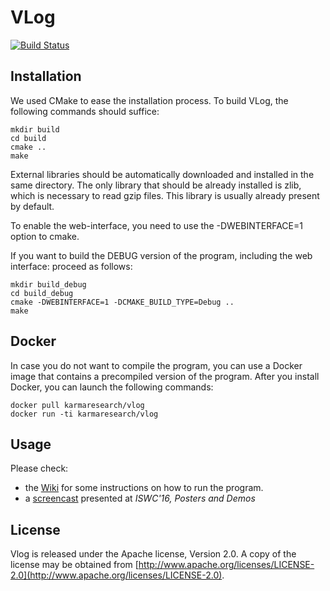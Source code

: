 # VLog

[![Build Status](https://travis-ci.org/karmaresearch/vlog.svg?branch=master)](https://travis-ci.org/karmaresearch/vlog)

## Installation 

We used CMake to ease the installation process. To build VLog, the following
commands should suffice:

```
mkdir build
cd build
cmake ..
make
```

External libraries should be automatically downloaded and installed in the same directory. The only library that should be already installed is zlib, which is necessary to read gzip files. This library is usually already present by default.

To enable the web-interface, you need to use the -DWEBINTERFACE=1 option to cmake.

If you want to build the DEBUG version of the program, including the web interface: proceed as follows:

```
mkdir build_debug
cd build_debug
cmake -DWEBINTERFACE=1 -DCMAKE_BUILD_TYPE=Debug ..
make
```

## Docker

In case you do not want to compile the program, you can use a Docker image that
contains a precompiled version of the program. After you install Docker, you can launch
the following commands:

```
docker pull karmaresearch/vlog
docker run -ti karmaresearch/vlog
```

## Usage

Please check:
*   the [Wiki](https://github.com/karmaresearch/vlog/wiki) for some instructions on how to run the program.
*   a [screencast](https://iccl.inf.tu-dresden.de/w/images/1/18/Vlog-demo-iswc2016.mp4) presented at *ISWC'16, Posters and Demos*

## License

Vlog is released under the Apache license, Version 2.0.  A copy of the license may be obtained
from [http://www.apache.org/licenses/LICENSE-2.0](http://www.apache.org/licenses/LICENSE-2.0).
